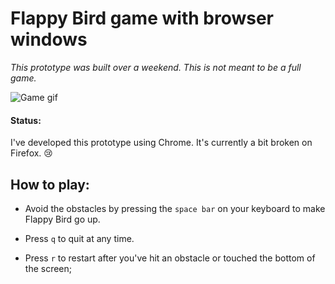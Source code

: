 # Flappy Bird game with browser windows

*This prototype was built over a weekend. This is not meant to be a full game.*

![Game gif](flappy-demo.gif)

#### Status:

I've developed this prototype using Chrome. It's currently a bit broken on Firefox. 😢


## How to play:

* Avoid the obstacles by pressing the `space bar` on your keyboard to make Flappy Bird go up.

* Press `q` to quit at any time.

* Press `r` to restart after you've hit an obstacle or touched the bottom of the screen;




